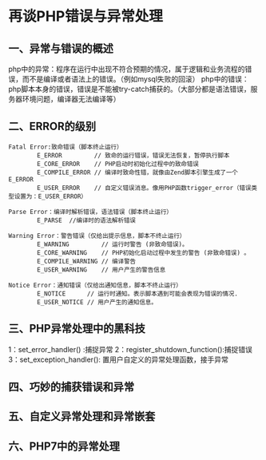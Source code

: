 # 再谈PHP错误与异常处理
## 一、异常与错误的概述
php中的异常：程序在运行中出现不符合预期的情况，属于逻辑和业务流程的错误，而不是编译或者语法上的错误。（例如mysql失败的回滚）
php中的错误：php脚本本身的错误，错误是不能被try-catch捕获的。（大部分都是语法错误，服务器环境问题，编译器无法编译等）
## 二、ERROR的级别

```
Fatal Error:致命错误（脚本终止运行）
        E_ERROR         // 致命的运行错误，错误无法恢复，暂停执行脚本
        E_CORE_ERROR    // PHP启动时初始化过程中的致命错误
        E_COMPILE_ERROR // 编译时致命性错，就像由Zend脚本引擎生成了一个E_ERROR
        E_USER_ERROR    // 自定义错误消息。像用PHP函数trigger_error（错误类型设置为：E_USER_ERROR）

Parse Error：编译时解析错误，语法错误（脚本终止运行）
        E_PARSE  //编译时的语法解析错误

Warning Error：警告错误（仅给出提示信息，脚本不终止运行）
        E_WARNING         // 运行时警告 (非致命错误)。
        E_CORE_WARNING    // PHP初始化启动过程中发生的警告 (非致命错误) 。
        E_COMPILE_WARNING // 编译警告
        E_USER_WARNING    // 用户产生的警告信息

Notice Error：通知错误（仅给出通知信息，脚本不终止运行）
        E_NOTICE      // 运行时通知。表示脚本遇到可能会表现为错误的情况.
        E_USER_NOTICE // 用户产生的通知信息。
```

## 三、PHP异常处理中的黑科技
1：set_error_handler() :捕捉异常
2：register_shutdown_function():捕捉错误
3：set_exception_handler(): 置用户自定义的异常处理函数，接手异常
## 四、巧妙的捕获错误和异常

## 五、自定义异常处理和异常嵌套

## 六、PHP7中的异常处理